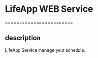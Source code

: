 # LifeApp WEB Service

========================

## description

LifeApp Service manage your schedule.
